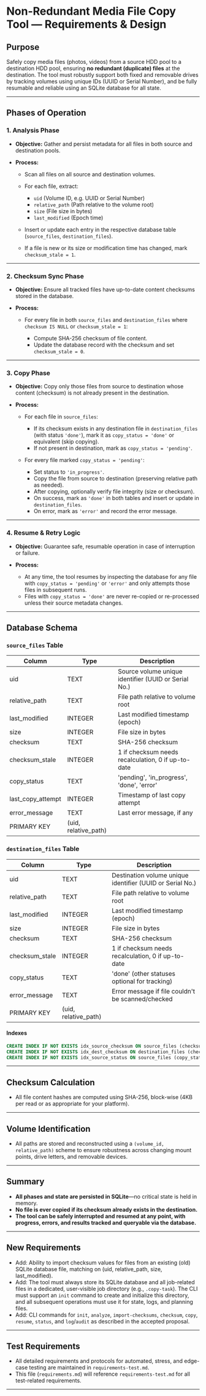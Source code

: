 # Non-Redundant Media File Copy Tool — Requirements & Design

## Purpose

Safely copy media files (photos, videos) from a source HDD pool to a destination HDD pool, ensuring **no redundant (duplicate) files** at the destination. The tool must robustly support both fixed and removable drives by tracking volumes using unique IDs (UUID or Serial Number), and be fully resumable and reliable using an SQLite database for all state.

---

## Phases of Operation

### 1. Analysis Phase

* **Objective:**
  Gather and persist metadata for all files in both source and destination pools.

* **Process:**

  * Scan all files on all source and destination volumes.
  * For each file, extract:

    * `uid` (Volume ID, e.g. UUID or Serial Number)
    * `relative_path` (Path relative to the volume root)
    * `size` (File size in bytes)
    * `last_modified` (Epoch time)
  * Insert or update each entry in the respective database table (`source_files`, `destination_files`).
  * If a file is new or its size or modification time has changed, mark `checksum_stale = 1`.

---

### 2. Checksum Sync Phase

* **Objective:**
  Ensure all tracked files have up-to-date content checksums stored in the database.

* **Process:**

  * For every file in both `source_files` and `destination_files` where `checksum IS NULL` or `checksum_stale = 1`:

    * Compute SHA-256 checksum of file content.
    * Update the database record with the checksum and set `checksum_stale = 0`.

---

### 3. Copy Phase

* **Objective:**
  Copy only those files from source to destination whose content (checksum) is not already present in the destination.

* **Process:**

  * For each file in `source_files`:

    * If its checksum exists in any destination file in `destination_files` (with status `'done'`), mark it as `copy_status = 'done'` or equivalent (skip copying).
    * If not present in destination, mark as `copy_status = 'pending'`.
  * For every file marked `copy_status = 'pending'`:

    * Set status to `'in_progress'`.
    * Copy the file from source to destination (preserving relative path as needed).
    * After copying, optionally verify file integrity (size or checksum).
    * On success, mark as `'done'` in both tables and insert or update in `destination_files`.
    * On error, mark as `'error'` and record the error message.

---

### 4. Resume & Retry Logic

* **Objective:**
  Guarantee safe, resumable operation in case of interruption or failure.

* **Process:**

  * At any time, the tool resumes by inspecting the database for any file with `copy_status = 'pending'` or `'error'` and only attempts those files in subsequent runs.
  * Files with `copy_status = 'done'` are never re-copied or re-processed unless their source metadata changes.

---

## Database Schema

### `source_files` Table

| Column              | Type                  | Description                                          |
| ------------------- | --------------------- | ---------------------------------------------------- |
| uid                 | TEXT                  | Source volume unique identifier (UUID or Serial No.) |
| relative\_path      | TEXT                  | File path relative to volume root                    |
| last\_modified      | INTEGER               | Last modified timestamp (epoch)                      |
| size                | INTEGER               | File size in bytes                                   |
| checksum            | TEXT                  | SHA-256 checksum                                     |
| checksum\_stale     | INTEGER               | 1 if checksum needs recalculation, 0 if up-to-date   |
| copy\_status        | TEXT                  | 'pending', 'in\_progress', 'done', 'error'           |
| last\_copy\_attempt | INTEGER               | Timestamp of last copy attempt                       |
| error\_message      | TEXT                  | Last error message, if any                           |
| PRIMARY KEY         | (uid, relative\_path) |                                                      |

### `destination_files` Table

| Column          | Type                  | Description                                               |
| --------------- | --------------------- | --------------------------------------------------------- |
| uid             | TEXT                  | Destination volume unique identifier (UUID or Serial No.) |
| relative\_path  | TEXT                  | File path relative to volume root                         |
| last\_modified  | INTEGER               | Last modified timestamp (epoch)                           |
| size            | INTEGER               | File size in bytes                                        |
| checksum        | TEXT                  | SHA-256 checksum                                          |
| checksum\_stale | INTEGER               | 1 if checksum needs recalculation, 0 if up-to-date        |
| copy\_status    | TEXT                  | 'done' (other statuses optional for tracking)             |
| error\_message  | TEXT                  | Error message if file couldn't be scanned/checked         |
| PRIMARY KEY     | (uid, relative\_path) |                                                           |

#### Indexes

```sql
CREATE INDEX IF NOT EXISTS idx_source_checksum ON source_files (checksum);
CREATE INDEX IF NOT EXISTS idx_dest_checksum ON destination_files (checksum);
CREATE INDEX IF NOT EXISTS idx_source_status ON source_files (copy_status);
```

---

## Checksum Calculation

* All file content hashes are computed using SHA-256, block-wise (4KB per read or as appropriate for your platform).

---

## Volume Identification

* All paths are stored and reconstructed using a `(volume_id, relative_path)` scheme to ensure robustness across changing mount points, drive letters, and removable devices.

---

## Summary

* **All phases and state are persisted in SQLite**—no critical state is held in memory.
* **No file is ever copied if its checksum already exists in the destination.**
* **The tool can be safely interrupted and resumed at any point, with progress, errors, and results tracked and queryable via the database.**

---

## New Requirements

- Add: Ability to import checksum values for files from an existing (old) SQLite database file, matching on (uid, relative_path, size, last_modified).
- Add: The tool must always store its SQLite database and all job-related files in a dedicated, user-visible job directory (e.g., `.copy-task`). The CLI must support an `init` command to create and initialize this directory, and all subsequent operations must use it for state, logs, and planning files.
- Add: CLI commands for `init`, `analyze`, `import-checksums`, `checksum`, `copy`, `resume`, `status`, and `log`/`audit` as described in the accepted proposal.

---

## Test Requirements
- All detailed requirements and protocols for automated, stress, and edge-case testing are maintained in `requirements-test.md`.
- This file (`requirements.md`) will reference `requirements-test.md` for all test-related requirements.

---


